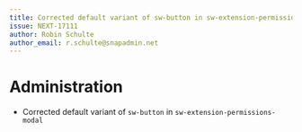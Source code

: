 ```yaml
---
title: Corrected default variant of sw-button in sw-extension-permissions-modal
issue: NEXT-17111
author: Robin Schulte
author_email: r.schulte@snapadmin.net 
---
```

# Administration
* Corrected default variant of `sw-button` in `sw-extension-permissions-modal`
